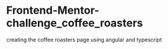# Frontend-Mentor-challenge_coffee_roasters
creating the coffee roasters page using angular and typescript
